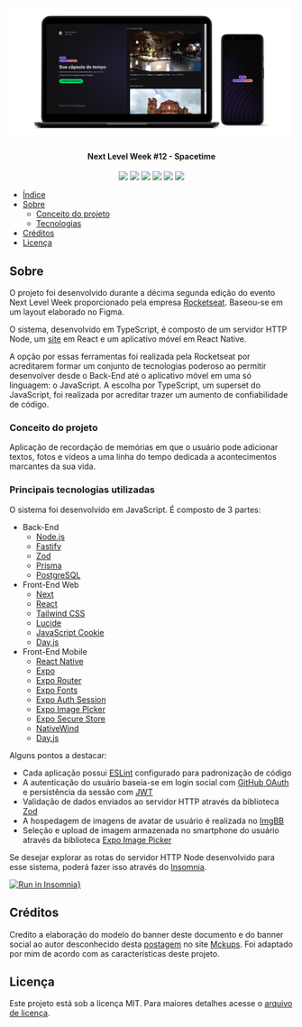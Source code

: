 <h1 align="center">
  <img alt="A imagem contém um notebook e um smartphone com telas da aplicação" title="Banner da aplicação Be The Hero" src="./assets/screenshots/banner.png" />
</h1>

<h4 align="center"> 
  Next Level Week #12 - Spacetime
</h4>

<div align="center">
  <img src="https://img.shields.io/github/repo-size/marcel099/rs-nlw-12-spacetime.svg">
  <img src="https://img.shields.io/github/last-commit/marcel099/rs-nlw-12-spacetime.svg">
  <img src="https://img.shields.io/github/issues/marcel099/rs-nlw-12-spacetime.svg">
  <img src="https://img.shields.io/github/issues-closed/marcel099/rs-nlw-12-spacetime.svg">
  <img src="https://img.shields.io/github/license/marcel099/rs-nlw-12-spacetime.svg">
  <img src="https://img.shields.io/github/stars/marcel099/rs-nlw-12-spacetime.svg?style=social">
</div>

* [Índice](#índice)
* [Sobre](#sobre)
  * [Conceito do projeto](#conceito-do-projeto)
  * [Tecnologias](#principais-tecnologias-utilizadas)
* [Créditos](#créditos)
* [Licença](#licença)

## Sobre

O projeto foi desenvolvido durante a décima segunda edição do evento Next Level Week proporcionado pela empresa [Rocketseat](https://rocketseat.com.br/). Baseou-se em um layout elaborado no Figma.

O sistema, desenvolvido em TypeScript, é composto de um servidor HTTP Node, um [site](https://spacetime.marcel099.vercel.app/) em React e um aplicativo móvel em React Native.

A opção por essas ferramentas foi realizada pela Rocketseat por acreditarem formar um conjunto de tecnologias poderoso ao permitir desenvolver desde o Back-End até o aplicativo móvel em uma só linguagem: o JavaScript. A escolha por TypeScript, um superset do JavaScript, foi realizada por acreditar trazer um aumento de confiabilidade de código.

### Conceito do projeto

Aplicação de recordação de memórias em que o usuário pode adicionar textos, fotos e vídeos a uma linha do tempo dedicada a acontecimentos marcantes da sua vida.

### Principais tecnologias utilizadas

O sistema foi desenvolvido em JavaScript. É composto de 3 partes:

- Back-End
  - [Node.js](https://nodejs.org/en/)
  - [Fastify](https://fastify.io/)
  - [Zod](https://zod.dev/)
  - [Prisma](https://www.prisma.io/)
  - [PostgreSQL](https://www.postgresql.org/)
- Front-End Web
  - [Next](https://nextjs.org/)
  - [React](https://react.dev/)
  - [Tailwind CSS](https://tailwindcss.com/)
  - [Lucide](https://lucide.dev/)
  - [JavaScript Cookie](https://www.npmjs.com/package/js-cookie)
  - [Day.js](https://day.js.org/)
- Front-End Mobile
  - [React Native](https://reactnative.dev/)
  - [Expo](https://expo.dev/)
  - [Expo Router](https://docs.expo.dev/routing/introduction/)
  - [Expo Fonts](https://docs.expo.dev/develop/user-interface/fonts/)
  - [Expo Auth Session](https://docs.expo.dev/versions/latest/sdk/auth-session/)
  - [Expo Image Picker](https://docs.expo.dev/versions/latest/sdk/imagepicker/)
  - [Expo Secure Store](https://docs.expo.dev/versions/latest/sdk/securestore/)
  - [NativeWind](https://nativewind.dev/)
  - [Day.js](https://day.js.org/)

Alguns pontos a destacar:

- Cada aplicação possui [ESLint](https://eslint.org/) configurado para padronização de código
- A autenticação do usuário baseia-se em login social com [GitHub OAuth](https://developer.github.com/v3/oauth/) e persistência da sessão com [JWT](https://jwt.io/)
- Validação de dados enviados ao servidor HTTP através da biblioteca [Zod](https://zod.dev/)
- A hospedagem de imagens de avatar de usuário é realizada no [ImgBB](https://pt-br.imgbb.com/)
- Seleção e upload de imagem armazenada no smartphone do usuário através da biblioteca [Expo Image Picker](https://docs.expo.dev/versions/latest/sdk/imagepicker/)

Se desejar explorar as rotas do servidor HTTP Node desenvolvido para esse sistema, poderá fazer isso através do [Insomnia](https://insomnia.rest/).

[![Run in Insomnia}](https://insomnia.rest/images/run.svg)](https://insomnia.rest/run/?label=NLW%20%2312%20-%20Spacetime&uri=https%3A%2F%2Fgithub.com%2Fmarcel099%2Frs-nlw-12-spacetime%2Fblob%2Fmain%2Fassets%2Finsomnia_collection.json)

## Créditos

Credito a elaboração do modelo do banner deste documento e do banner social ao autor desconhecido desta [postagem](https://mckups.com/pixel-4-and-pixelbook-go-mockup/) no site [Mckups](https://mckups.com). Foi adaptado por mim de acordo com as características deste projeto.

## Licença

Este projeto está sob a licença MIT. Para maiores detalhes acesse o <a href="./LICENSE.md">arquivo de licença</a>.
